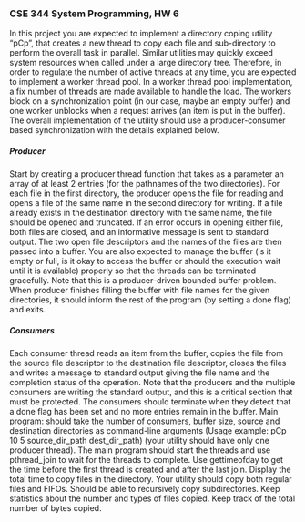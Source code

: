 ### CSE 344 System Programming, HW 6
In this project you are expected to implement a directory coping utility “pCp”, that creates a new thread to
copy each file and sub-directory to perform the overall task in parallel. Similar utilities may quickly exceed
system resources when called under a large directory tree. Therefore, in order to regulate the number of active
threads at any time, you are expected to implement a worker thread pool. In a worker thread pool
implementation, a fix number of threads are made available to handle the load. The workers block on a
synchronization point (in our case, maybe an empty buffer) and one worker unblocks when a request arrives
(an item is put in the buffer). The overall implementation of the utility should use a producer-consumer based
synchronization with the details explained below.

##### Producer

Start by creating a producer thread function that takes as a parameter an array of at least 2 entries
(for the pathnames of the two directories). For each file in the first directory, the producer opens the file for
reading and opens a file of the same name in the second directory for writing. If a file already exists in the
destination directory with the same name, the file should be opened and truncated. If an error occurs in opening
either file, both files are closed, and an informative message is sent to standard output. The two open file
descriptors and the names of the files are then passed into a buffer. You are also expected to manage the buffer
(is it empty or full, is it okay to access the buffer or should the execution wait until it is available) properly so
that the threads can be terminated gracefully. Note that this is a producer-driven bounded buffer problem.
When producer finishes filling the buffer with file names for the given directories, it should inform the rest of
the program (by setting a done flag) and exits.

##### Consumers

Each consumer thread reads an item from the buffer, copies the file from the source file
descriptor to the destination file descriptor, closes the files and writes a message to standard output giving the
file name and the completion status of the operation. Note that the producers and the multiple consumers are
writing the standard output, and this is a critical section that must be protected. The consumers should
terminate when they detect that a done flag has been set and no more entries remain in the buffer.
Main program: should take the number of consumers, buffer size, source and destination directories as
command-line arguments (Usage example: pCp 10 5 source_dir_path dest_dir_path) (your utility should have
only one producer thread). The main program should start the threads and use pthread_join to wait for the
threads to complete. Use gettimeofday to get the time before the first thread is created and after the last join.
Display the total time to copy files in the directory. Your utility should copy both regular files and FIFOs.
Should be able to recursively copy subdirectories. Keep statistics about the number and types of files copied.
Keep track of the total number of bytes copied.
